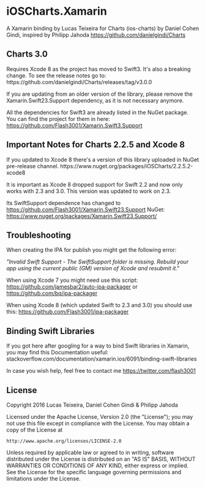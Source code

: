# iOSCharts.Xamarin

A Xamarin binding by Lucas Teixeira for Charts (ios-charts) by Daniel Cohen Gindi, inspired by Philipp Jahoda
https://github.com/danielgindi/Charts

<h2>Charts 3.0</h2>
Requires Xcode 8 as the project has moved to Swift3. It's also a breaking change. To see the release notes go to: https://github.com/danielgindi/Charts/releases/tag/v3.0.0

If you are updating from an older version of the library, please remove the Xamarin.Swift23.Support dependency, as it is not necessary anymore.

All the dependencies for Swift3 are already listed in the NuGet package. You can find the project for them in here: https://github.com/Flash3001/Xamarin.Swift3.Support

<h2>Important Notes for Charts 2.2.5 and Xcode 8</h2>
If you updated to Xcode 8 there's a version of this library uploaded in NuGet pre-release channel.
https://www.nuget.org/packages/iOSCharts/2.2.5.2-xcode8

It is important as Xcode 8 dropped support for Swift 2.2 and now only works with 2.3 and 3.0.
This version was updated to work on 2.3.

Its SwiftSupport dependence has changed to https://github.com/Flash3001/Xamarin.Swift23.Support NuGet: https://www.nuget.org/packages/Xamarin.Swift23.Support/

<h2>Troubleshooting</h2>
When creating the IPA for publish you might get the following error:

<i>"Invalid Swift Support - The SwiftSupport folder is missing. Rebuild your app using the current public (GM) version of Xcode and resubmit it."</i>

When using Xcode 7 you might need use this script: https://github.com/jamesbar2/auto-ipa-packager or https://github.com/bq/ipa-packager

When using Xcode 8 (which updated Swift to 2.3 and 3.0) you should use this: https://github.com/Flash3001/ipa-packager

<h2>Binding Swift Libraries</h2>
If you got here after googling for a way to bind Swift libraries in Xamarin, you may find this Documentation useful: stackoverflow.com/documentation/xamarin.ios/6091/binding-swift-libraries 

In case you wish help, feel free to contact me https://twitter.com/flash3001

<h2>License</h2>
Copyright 2016 Lucas Teixeira, Daniel Cohen Gindi & Philipp Jahoda

Licensed under the Apache License, Version 2.0 (the "License");
you may not use this file except in compliance with the License.
You may obtain a copy of the License at

    http://www.apache.org/licenses/LICENSE-2.0

Unless required by applicable law or agreed to in writing, software
distributed under the License is distributed on an "AS IS" BASIS,
WITHOUT WARRANTIES OR CONDITIONS OF ANY KIND, either express or implied.
See the License for the specific language governing permissions and
limitations under the License.
